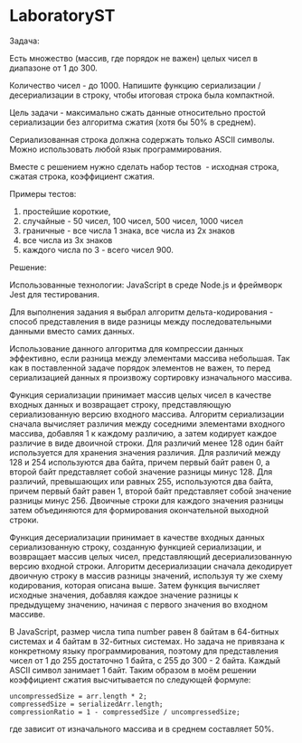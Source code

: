 # LaboratoryST

Задача:

Есть множество (массив, где порядок не важен) целых чисел в диапазоне от 1 до 300. 

Количество чисел - до 1000. Напишите функцию сериализации / десериализации в строку, чтобы итоговая строка была компактной.

Цель задачи - максимально сжать данные относительно простой сериализации без алгоритма сжатия (хотя бы 50% в среднем). 

Сериализованная строка должна содержать только ASCII символы. Можно использовать любой язык программирования.

Вместе с решением нужно сделать набор тестов  - исходная строка, сжатая строка, коэффициент сжатия.

Примеры тестов: 
1. простейшие короткие, 
2. случайные - 50 чисел, 100 чисел, 500 чисел, 1000 чисел
3. граничные - все числа 1 знака, все числа из 2х знаков
4. все числа из 3х знаков 
5. каждого числа по 3 - всего чисел 900.

Решение:

Использованные технологии: JavaScript в среде Node.js и фреймворк Jest для тестирования.

Для выполнения задания я выбрал алгоритм дельта-кодирования - способ представления в виде разницы между последовательными данными вместо самих данных. 

Использование данного алгоритма для компрессии данных эффективно, если разница между элементами массива небольшая. Так как в поставленной задаче порядок элементов не важен, то перед сериализацией данных я произвожу сортировку изначального массива.

Функция сериализации принимает массив целых чисел в качестве входных данных и возвращает строку, представляющую сериализованную версию входного массива. Алгоритм сериализации сначала вычисляет различия между соседними элементами входного массива, добавляя 1 к каждому различию, а затем кодирует каждое различие в виде двоичной строки. Для различий менее 128 один байт используется для хранения значения различия. Для различий между 128 и 254 используются два байта, причем первый байт равен 0, а второй байт представляет собой значение разницы минус 128. Для различий, превышающих или равных 255, используются два байта, причем первый байт равен 1, второй байт представляет собой значение разницы минус 256. Двоичные строки для каждого значения разницы затем объединяются для формирования окончательной выходной строки.

Функция десериализации принимает в качестве входных данных сериализованную строку, созданную функцией сериализации, и возвращает массив целых чисел, представляющий десериализованную версию входной строки. Алгоритм десериализации сначала декодирует двоичную строку в массив разницы значений, используя ту же схему кодирования, которая описана выше. Затем функция вычисляет исходные значения, добавляя каждое значение разницы к предыдущему значению, начиная с первого значения во входном массиве.

В JavaScript, размер числа типа number равен 8 байтам в 64-битных системах и 4 байтам в 32-битных системах. Но задача не привязана к конкретному языку программирования, поэтому для представления чисел от 1 до 255 достаточно 1 байта, с 255 до 300 - 2 байта. Каждый ASCII символ занимает 1 байт.
Таким образом в моём решении коэффициент сжатия высчитывается по следующей формуле:

	uncompressedSize = arr.length * 2;
	compressedSize = serializedArr.length;
	compressionRatio = 1 - compressedSize / uncompressedSize;

где зависит от изначального массива и в среднем составляет 50%.
